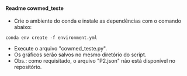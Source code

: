 #### Readme cowmed_teste

- Crie o ambiente do conda e instale as dependências com o comando abaixo:
```
conda env create -f environment.yml
```

- Execute o arquivo "cowmed_teste.py".
- Os gráficos serão salvos no mesmo diretório do script.
- Obs.: como requisitado, o arquivo "P2.json" não está disponível no repositório.
